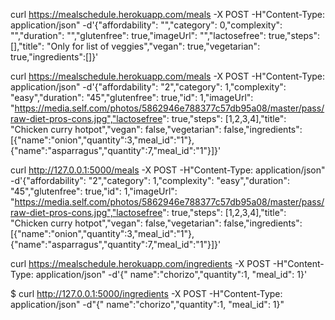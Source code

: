 curl  https://mealschedule.herokuapp.com/meals -X POST -H"Content-Type: application/json" -d'{"affordability": "","category": 0,"complexity": "","duration": "","glutenfree": true,"imageUrl": "","lactosefree": true,"steps": [],"title": "Only for list of veggies","vegan": true,"vegetarian": true,"ingredients":[]}'

curl  https://mealschedule.herokuapp.com/meals -X POST -H"Content-Type: application/json" -d'{"affordability": "2","category": 1,"complexity": "easy","duration": "45","glutenfree": true,"id": 1,"imageUrl": "https://media.self.com/photos/5862946e788377c57db95a08/master/pass/raw-diet-pros-cons.jpg","lactosefree": true,"steps": [1,2,3,4],"title": "Chicken curry hotpot","vegan": false,"vegetarian": false,"ingredients":[{"name":"onion","quantity":3,"meal_id":"1"},{"name":"asparragus","quantity":7,"meal_id":"1"}]}'


curl http://127.0.0.1:5000/meals -X POST -H"Content-Type: application/json" -d'{"affordability": "2","category": 1,"complexity": "easy","duration": "45","glutenfree": true,"id": 1,"imageUrl": "https://media.self.com/photos/5862946e788377c57db95a08/master/pass/raw-diet-pros-cons.jpg","lactosefree": true,"steps": [1,2,3,4],"title": "Chicken curry hotpot","vegan": false,"vegetarian": false,"ingredients":[{"name":"onion","quantity":3,"meal_id":"1"},{"name":"asparragus","quantity":7,"meal_id":"1"}]}'

curl https://mealschedule.herokuapp.com/ingredients -X POST -H"Content-Type: application/json"  -d'{" 
name":"chorizo","quantity":1, "meal_id": 1}'


$ curl http://127.0.0.1:5000/ingredients -X POST -H"Content-Type: application/json"  -d"{" 
name":"chorizo","quantity":1, "meal_id": 1}"